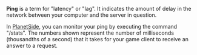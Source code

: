 **Ping** is a term for "latency" or "lag". It indicates the amount of delay in
the network between your computer and the server in question.

In [PlanetSide](../etc/PlanetSide.md), you can monitor your ping by executing the
command "/stats". The numbers shown represent the number of milliseconds
(thousandths of a second) that it takes for your game client to receive an
answer to a request.

<!--[category:Terminology](category:Terminology.md)-->
